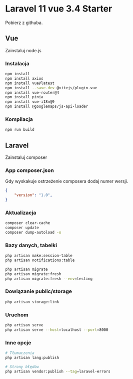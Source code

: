 # Laravel 11 vue 3.4 Starter

Pobierz z githuba.

## Vue

Zainstaluj node.js

### Instalacja

```sh
npm install
npm install axios
npm install vue@latest
npm install --save-dev @vitejs/plugin-vue
npm install vue-router@4
npm install pinia
npm install vue-i18n@9
npm install @googlemaps/js-api-loader
```

### Kompilacja

```sh
npm run build
```

## Laravel

Zainstaluj composer

### App composer.json

Gdy wyskakuje ostrzeżenie composera dodaj numer wersji.

```json
{
    "version": "1.0",
}
```

### Aktualizacja

```sh
composer clear-cache
composer update
composer dump-autoload -o
```

### Bazy danych, tabelki

```sh
php artisan make:session-table
php artisan notifications:table

php artisan migrate
php artisan migrate:fresh
php artisan migrate:fresh --env=testing
```

### Dowiązanie public/storage

```sh
php artisan storage:link
```

### Uruchom

```sh
php artisan serve
php artisan serve --host=localhost --port=8000
```

### Inne opcje

```sh
# Tłumaczenia
php artisan lang:publish

# Strony błędów
php artisan vendor:publish --tag=laravel-errors
```

